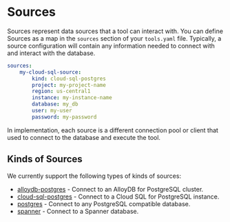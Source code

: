 # Sources

Sources represent data sources that a tool can interact with. You can define
Sources as a map in the `sources` section of your `tools.yaml` file. Typically,
a source configuration will contain any information needed to connect with and
interact with the database. 

```yaml
sources:
    my-cloud-sql-source:
        kind: cloud-sql-postgres
        project: my-project-name
        region: us-central1
        instance: my-instance-name
        database: my_db
        user: my-user
        password: my-password
```

In implementation, each source is a different connection pool or client that used
to connect to the database and execute the tool. 

## Kinds of Sources

We currently support the following types of kinds of sources:

* [alloydb-postgres](./alloydb-pg.md) - Connect to an AlloyDB for PostgreSQL
  cluster.
* [cloud-sql-postgres](./cloud-sql-pg.md) - Connect to a Cloud SQL for
  PostgreSQL instance.
* [postgres](./postgres.md) - Connect to any PostgreSQL compatible database.
* [spanner](./spanner.md) - Connect to a Spanner database.
